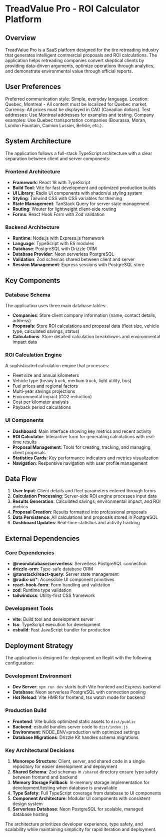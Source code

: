 # TreadValue Pro - ROI Calculator Platform

## Overview

TreadValue Pro is a SaaS platform designed for the tire retreading industry that generates intelligent commercial proposals and ROI calculations. The application helps retreading companies convert skeptical clients by providing data-driven arguments, optimize operations through analytics, and demonstrate environmental value through official reports.

## User Preferences

Preferred communication style: Simple, everyday language.
Location: Quebec, Montreal - All content must be localized for Quebec market.
Currency: All prices must be displayed in CAD (Canadian dollars).
Test addresses: Use Montreal addresses for examples and testing.
Company examples: Use Quebec transportation companies (Bourassa, Moran, London Fountain, Camion Lussier, Belisle, etc.).

## System Architecture

The application follows a full-stack TypeScript architecture with a clear separation between client and server components:

### Frontend Architecture
- **Framework**: React 18 with TypeScript
- **Build Tool**: Vite for fast development and optimized production builds
- **UI Library**: Radix UI components with shadcn/ui styling system
- **Styling**: Tailwind CSS with CSS variables for theming
- **State Management**: TanStack Query for server state management
- **Routing**: Wouter for lightweight client-side routing
- **Forms**: React Hook Form with Zod validation

### Backend Architecture
- **Runtime**: Node.js with Express.js framework
- **Language**: TypeScript with ES modules
- **Database**: PostgreSQL with Drizzle ORM
- **Database Provider**: Neon serverless PostgreSQL
- **Validation**: Zod schemas shared between client and server
- **Session Management**: Express sessions with PostgreSQL store

## Key Components

### Database Schema
The application uses three main database tables:
- **Companies**: Store client company information (name, contact details, address)
- **Proposals**: Store ROI calculations and proposal data (fleet size, vehicle type, calculated savings, status)
- **Calculations**: Store detailed calculation breakdowns and environmental impact data

### ROI Calculation Engine
A sophisticated calculation engine that processes:
- Fleet size and annual kilometers
- Vehicle type (heavy truck, medium truck, light utility, bus)
- Fuel prices and regional factors
- Multi-year savings projections
- Environmental impact (CO2 reduction)
- Cost per kilometer analysis
- Payback period calculations

### UI Components
- **Dashboard**: Main interface showing key metrics and recent activity
- **ROI Calculator**: Interactive form for generating calculations with real-time results
- **Proposal Management**: Tools for creating, tracking, and managing client proposals
- **Statistics Cards**: Key performance indicators and metrics visualization
- **Navigation**: Responsive navigation with user profile management

## Data Flow

1. **User Input**: Client details and fleet parameters entered through forms
2. **Calculation Processing**: Server-side ROI engine processes input data
3. **Results Generation**: Calculated savings, environmental impact, and ROI metrics
4. **Proposal Creation**: Results formatted into professional proposals
5. **Data Persistence**: All calculations and proposals stored in PostgreSQL
6. **Dashboard Updates**: Real-time statistics and activity tracking

## External Dependencies

### Core Dependencies
- **@neondatabase/serverless**: Serverless PostgreSQL connection
- **drizzle-orm**: Type-safe database ORM
- **@tanstack/react-query**: Server state management
- **@radix-ui/***: Accessible UI component primitives
- **react-hook-form**: Form handling and validation
- **zod**: Runtime type validation
- **tailwindcss**: Utility-first CSS framework

### Development Tools
- **vite**: Build tool and development server
- **tsx**: TypeScript execution for development
- **esbuild**: Fast JavaScript bundler for production

## Deployment Strategy

The application is designed for deployment on Replit with the following configuration:

### Development Environment
- **Dev Server**: `npm run dev` starts both Vite frontend and Express backend
- **Database**: Neon serverless PostgreSQL with connection pooling
- **Hot Reload**: Vite HMR for frontend, tsx watch mode for backend

### Production Build
- **Frontend**: Vite builds optimized static assets to `dist/public`
- **Backend**: esbuild bundles server code to `dist/index.js`
- **Environment**: NODE_ENV=production with optimized settings
- **Database Migrations**: Drizzle Kit handles schema migrations

### Key Architectural Decisions

1. **Monorepo Structure**: Client, server, and shared code in a single repository for easier development and deployment
2. **Shared Schema**: Zod schemas in `/shared` directory ensure type safety between frontend and backend
3. **Memory Storage Fallback**: In-memory storage implementation for development/testing when database is unavailable
4. **Type Safety**: Full TypeScript coverage from database to UI components
5. **Component Architecture**: Modular UI components with consistent design system
6. **Serverless Database**: Neon PostgreSQL for scalable, managed database hosting

The architecture prioritizes developer experience, type safety, and scalability while maintaining simplicity for rapid iteration and deployment.